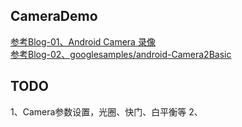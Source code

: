 
## CameraDemo   
[参考Blog-01、Android Camera 录像](https://www.cnblogs.com/xiaoxiaoqingyi/p/7016312.html)   
[参考Blog-02、googlesamples/android-Camera2Basic](https://github.com/googlesamples/android-Camera2Basic)


## TODO
1、Camera参数设置，光圈、快门、白平衡等
2、
